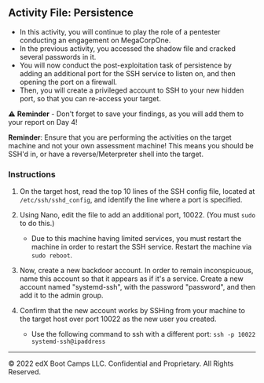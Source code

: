 ## Activity File: Persistence

- In this activity, you will continue to play the role of a pentester conducting an engagement on MegaCorpOne.
- In the previous activity, you accessed the shadow file and cracked several passwords in it.
- You will now conduct the post-exploitation task of persistence by adding an additional port for the SSH service to listen on, and then opening the port on a firewall.
- Then, you will create a privileged account to SSH to your new hidden port, so that you can re-access your target.

⚠️ **Reminder** - Don't forget to save your findings, as you will add them to your report on Day 4!


**Reminder**: Ensure that you are performing the activities on the target machine and not your own assessment machine! This means you should be SSH'd in, or have a reverse/Meterpreter shell into the target.

### Instructions 

1. On the target host, read the top 10 lines of the SSH config file, located at `/etc/ssh/sshd_config`, and identify the line where a port is specified.

2. Using Nano, edit the file to add an additional port, 10022. (You must `sudo` to do this.)
   - Due to this machine having limited services, you must restart the machine in order to restart the SSH service. Restart the machine via `sudo reboot`.

3. Now, create a new backdoor account. In order to remain inconspicuous, name this account so that it appears as if it's a service. Create a new account named "systemd-ssh", with the password "password", and then add it to the admin group. 

4. Confirm that the new account works by SSHing from your machine to the target host over port 10022 as the new user you created.
   - Use the following command to ssh with a different port: `ssh -p 10022 systemd-ssh@ipaddress`

---
© 2022 edX Boot Camps LLC. Confidential and Proprietary. All Rights Reserved.



